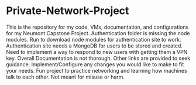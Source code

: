 # Private-Network-Project
This is the repository for my code, VMs, documentation, and configurations for my Neumont Capstone Project.
Authentication folder is missing the node modules. Run to download node modules for authentication site to work.
Authentication site needs a MongoDB for users to be stored and created. Need to implement a way to respond to new users with getting them a VPN key.
Overall Documentation is not thorough. Other links are provided to seek guidance. Implement/Configure any changes you would like to make to fit your needs.
Fun project to practice networking and learning how machines talk to each other.
Not meant for misuse or harm.
